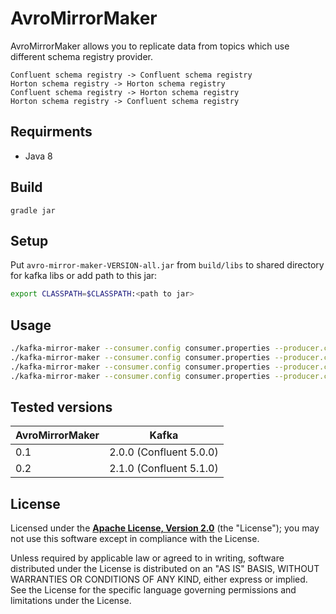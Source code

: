 # AvroMirrorMaker
AvroMirrorMaker allows you to replicate data from topics which use different schema registry provider.

```text
Confluent schema registry -> Confluent schema registry
Horton schema registry -> Horton schema registry
Confluent schema registry -> Horton schema registry
Horton schema registry -> Confluent schema registry
```

## Requirments
 - Java 8

## Build
`gradle jar`

## Setup
Put `avro-mirror-maker-VERSION-all.jar` from `build/libs` to shared directory for kafka libs or add path to this jar:

```bash
export CLASSPATH=$CLASSPATH:<path to jar>
```

## Usage
```bash
./kafka-mirror-maker --consumer.config consumer.properties --producer.config producer.properties --message.handler avro.mirrormaker.ConfluentToHortonHandler --message.handler.args http://confluent:port,http://horton:port
./kafka-mirror-maker --consumer.config consumer.properties --producer.config producer.properties --message.handler avro.mirrormaker.HortonToConfluentHandler --message.handler.args http://horton:port,http://confluent:port
./kafka-mirror-maker --consumer.config consumer.properties --producer.config producer.properties --message.handler avro.mirrormaker.ConfluentToConfluentHandler --message.handler.args http://confluent1:port,http://confluent2:port
./kafka-mirror-maker --consumer.config consumer.properties --producer.config producer.properties --message.handler avro.mirrormaker.HortonToHortonHandler --message.handler.args http://horton1:port,http://horton2:port
```

## Tested versions
|AvroMirrorMaker       | Kafka   | 
|----------------|--------|
| 0.1 | 2.0.0 (Confluent 5.0.0)   |
| 0.2 | 2.1.0 (Confluent 5.1.0)   |

## License
Licensed under the **[Apache License, Version 2.0](http://www.apache.org/licenses/LICENSE-2.0)** (the "License");
you may not use this software except in compliance with the License.

Unless required by applicable law or agreed to in writing, software
distributed under the License is distributed on an "AS IS" BASIS,
WITHOUT WARRANTIES OR CONDITIONS OF ANY KIND, either express or implied.
See the License for the specific language governing permissions and
limitations under the License.